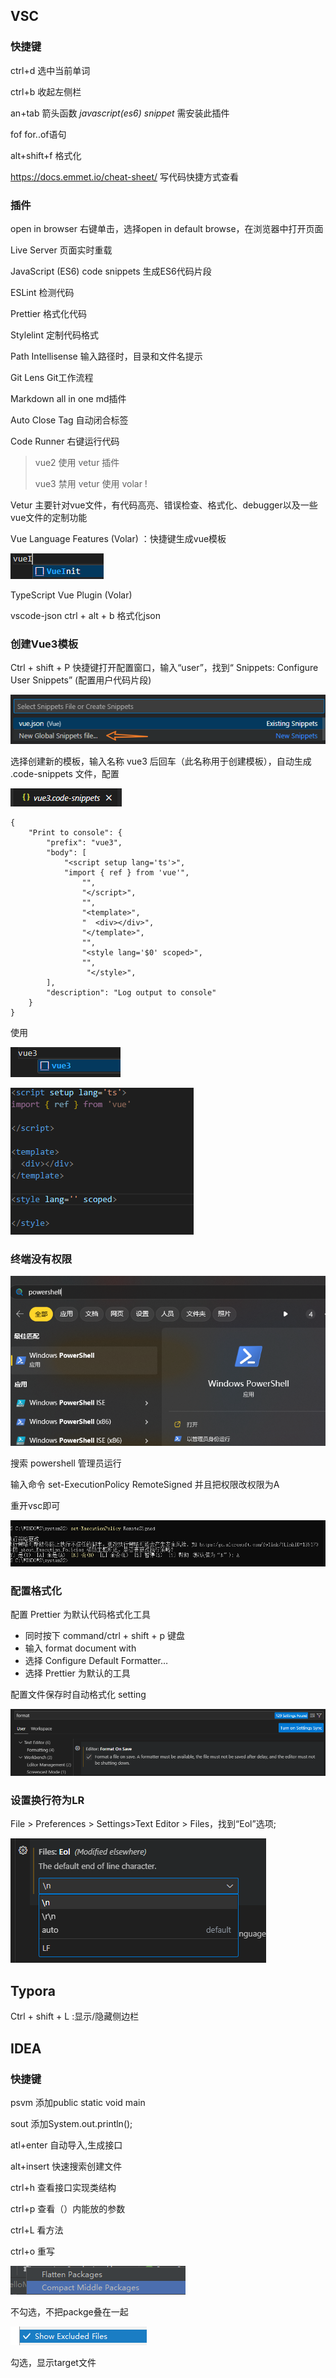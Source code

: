 ## VSC

### 快捷键

ctrl+d	选中当前单词

ctrl+b	收起左侧栏

an+tab	箭头函数  *javascript(es6) snippet*  需安装此插件

fof			for..of语句

alt+shift+f 	格式化

https://docs.emmet.io/cheat-sheet/ 	写代码快捷方式查看

### 插件

open in browser 右键单击，选择open in default browse，在浏览器中打开页面

Live Server 页面实时重载

JavaScript (ES6) code snippets 生成ES6代码片段

ESLint 检测代码

Prettier 格式化代码

Stylelint 定制代码格式

Path Intellisense 输入路径时，目录和文件名提示

Git Lens Git工作流程

Markdown all in one md插件

Auto Close Tag 自动闭合标签

Code Runner  右键运行代码

>vue2 使用 vetur 插件
>
>vue3 禁用 vetur 使用 volar !

Vetur 主要针对vue文件，有代码高亮、错误检查、格式化、debugger以及一些vue文件的定制功能

Vue Language Features (Volar)   ：快捷键生成vue模板

![image-20230903195609197](img/快捷键及操作.assets/image-20230903195609197.png)

TypeScript Vue Plugin (Volar)

vscode-json ctrl + alt + b 格式化json

### 创建Vue3模板

Ctrl + shift + P 快捷键打开配置窗口，输入“user”，找到“ Snippets: Configure User Snippets” (配置用户代码片段)

![image-20230903195833896](img/快捷键及操作.assets/image-20230903195833896.png)

选择创建新的模板，输入名称 vue3 后回车（此名称用于创建模板），自动生成 .code-snippets 文件，配置

![image-20230903200026884](img/快捷键及操作.assets/image-20230903200026884.png)

```
{
	"Print to console": {
		"prefix": "vue3",
		"body": [
			"<script setup lang='ts'>",
			"import { ref } from 'vue'",
				"",
				"</script>",
				"",
				"<template>",
				"  <div></div>",
				"</template>",
				"",
				"<style lang='$0' scoped>",
				"",
				 "</style>",
		],
		"description": "Log output to console"
	}
}
```

使用

![image-20230903200349037](img/快捷键及操作.assets/image-20230903200349037.png)

![image-20230903200411091](img/快捷键及操作.assets/image-20230903200411091.png)

### 终端没有权限

![image-20230716184525582](img/快捷键及操作.assets/image-20230716184525582.png)

搜索 powershell 管理员运行

输入命令 set-ExecutionPolicy RemoteSigned 并且把权限改权限为A 

重开vsc即可

![image-20230716184637808](img/快捷键及操作.assets/image-20230716184637808.png)

### 配置格式化

配置 Prettier 为默认代码格式化工具

- 同时按下 command/ctrl + shift + p 键盘
- 输入 format document with
- 选择 Configure Default Formatter…
- 选择 Prettier 为默认的工具

配置文件保存时自动格式化 setting

![image-20230716235928167](img/快捷键及操作.assets/image-20230716235928167.png)

### 设置换行符为LR

File > Preferences > Settings>Text Editor > Files，找到“Eol”选项;

![image-20230718215954642](img/快捷键及操作.assets/image-20230718215954642.png)

## Typora

Ctrl + shift + L :显示/隐藏侧边栏

## IDEA

### 快捷键

psvm	添加public static void main

sout	添加System.out.println();

atl+enter	自动导入,生成接口

alt+insert	快速搜索创建文件

ctrl+h	查看接口实现类结构

ctrl+p	查看（）内能放的参数

ctrl+L	看方法

ctrl+o	重写

![clipboard](img/快捷键及操作.assets/clipboard-1669189109280.png)

不勾选，不把packge叠在一起

![clipboard](img/快捷键及操作.assets/clipboard.png)

勾选，显示target文件

